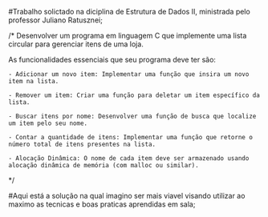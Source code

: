 #Trabalho solictado na diciplina de Estrutura de Dados II, ministrada pelo professor Juliano Ratusznei;

  /*
  Desenvolver um programa em linguagem C que implemente uma lista circular para gerenciar itens de uma loja.
  
  As funcionalidades essenciais que seu programa deve ter são:

    - Adicionar um novo item: Implementar uma função que insira um novo item na lista.
  
    - Remover um item: Criar uma função para deletar um item específico da lista.
  
    - Buscar itens por nome: Desenvolver uma função de busca que localize um item pelo seu nome.
  
    - Contar a quantidade de itens: Implementar uma função que retorne o número total de itens presentes na lista.
  
    - Alocação Dinâmica: O nome de cada item deve ser armazenado usando alocação dinâmica de memória (com malloc ou similar). 
  */

  #Aqui está a solução na qual imagino ser mais viavel visando utilizar ao maximo as tecnicas e boas praticas aprendidas em sala;
